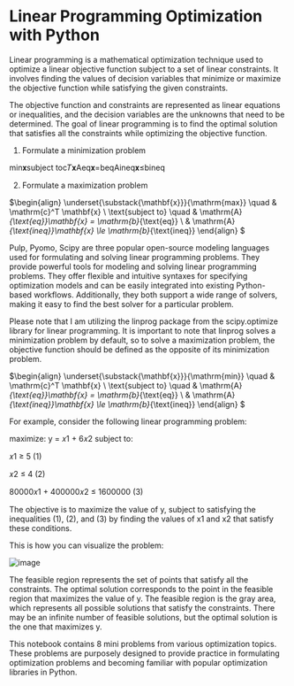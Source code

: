 # Linear Programming Optimization with Python

Linear programming is a mathematical optimization technique used to optimize a linear objective function subject to a set of linear constraints. It involves finding the values of decision variables that minimize or maximize the objective function while satisfying the given constraints.

The objective function and constraints are represented as linear equations or inequalities, and the decision variables are the unknowns that need to be determined. The goal of linear programming is to find the optimal solution that satisfies all the constraints while optimizing the objective function.

1. Formulate a minimization problem

min𝐱subject toc𝑇𝐱Aeq𝐱=beqAineq𝐱≤bineq

2. Formulate a maximization problem

$\begin{align}
\underset{\substack{\mathbf{x}}}{\mathrm{max}} \quad & \mathrm{c}^T \mathbf{x} \\
\text{subject to} \quad & \mathrm{A}_{\text{eq}}\mathbf{x} = \mathrm{b}_{\text{eq}} \\
 & \mathrm{A}_{\text{ineq}}\mathbf{x} \le \mathrm{b}_{\text{ineq}}
 \end{align}
$

Pulp, Pyomo, Scipy are three popular open-source modeling languages used for formulating and solving linear programming problems. They provide powerful tools for modeling and solving linear programming problems. They offer flexible and intuitive syntaxes for specifying optimization models and can be easily integrated into existing Python-based workflows. Additionally, they both support a wide range of solvers, making it easy to find the best solver for a particular problem.

Please note that I am utilizing the linprog package from the scipy.optimize library for linear programming. It is important to note that linprog solves a minimization problem by default, so to solve a maximization problem, the objective function should be defined as the opposite of its minimization problem.

$\begin{align}
\underset{\substack{\mathbf{x}}}{\mathrm{min}} \quad & \mathrm{c}^T \mathbf{x} \\
\text{subject to} \quad & \mathrm{A}_{\text{eq}}\mathbf{x} = \mathrm{b}_{\text{eq}} \\
 & \mathrm{A}_{\text{ineq}}\mathbf{x} \le \mathrm{b}_{\text{ineq}}
 \end{align}
$

For example, consider the following linear programming problem:

maximize: y = 𝑥1 + 6𝑥2 subject to:

𝑥1 ≥ 5 (1)

𝑥2 ≤ 4 (2)

80000𝑥1 + 400000𝑥2 ≤ 1600000 (3)

The objective is to maximize the value of y, subject to satisfying the inequalities (1), (2), and (3) by finding the values of x1 and x2 that satisfy these conditions.

This is how you can visualize the problem:

![image](https://user-images.githubusercontent.com/86640902/222184716-4b70b3aa-afe8-406f-8385-10abcb393f9f.png)

The feasible region represents the set of points that satisfy all the constraints. The optimal solution corresponds to the point in the feasible region that maximizes the value of y. The feasible region is the gray area, which represents all possible solutions that satisfy the constraints. There may be an infinite number of feasible solutions, but the optimal solution is the one that maximizes y.

This notebook contains 8 mini problems from various optimization topics. These problems are purposely designed to provide practice in formulating optimization problems and becoming familiar with popular optimization libraries in Python.
